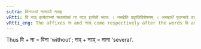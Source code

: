 ```yaml
---
sutra: विनञ्भ्यां नानाञौ नसह
vRtti: वि नञ् इत्येताभ्यां यथासंख्यं ना नाञ् इत्येतौ भवतः । नसहेति प्रकृतिविशेषणम् । असहार्थे पृथग्भावे वर्त्तमानाभ्यां स्वार्थे नानाञौ प्रत्ययौ भवतः ॥
vRtti_eng: The affixes ना and नाञ् come respectively after the words वि and नञ्, in the sense of \"not being together\".
---
```

Thus वि + ना = विना 'without'; नञ् + नाञ् = नाना 'several'.
